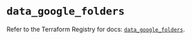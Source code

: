 # `data_google_folders`

Refer to the Terraform Registry for docs: [`data_google_folders`](https://registry.terraform.io/providers/hashicorp/google/5.41.0/docs/data-sources/folders).
